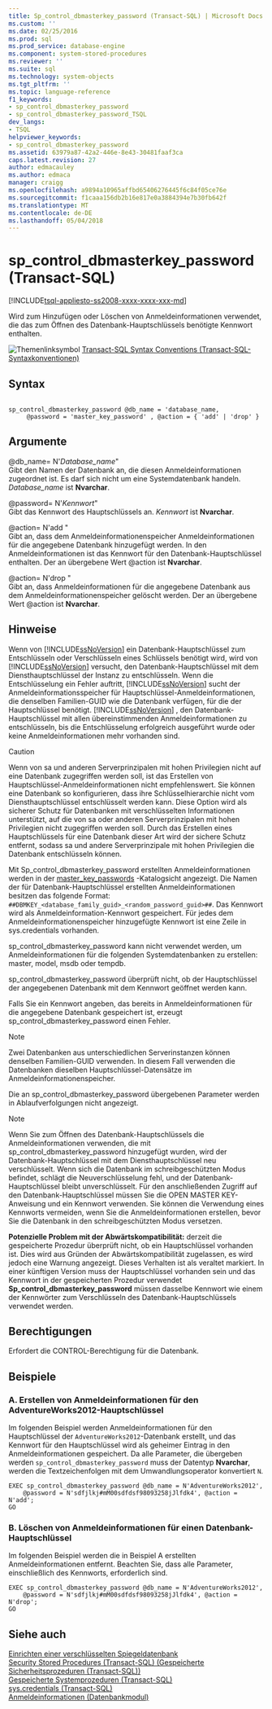 ```yaml
---
title: Sp_control_dbmasterkey_password (Transact-SQL) | Microsoft Docs
ms.custom: ''
ms.date: 02/25/2016
ms.prod: sql
ms.prod_service: database-engine
ms.component: system-stored-procedures
ms.reviewer: ''
ms.suite: sql
ms.technology: system-objects
ms.tgt_pltfrm: ''
ms.topic: language-reference
f1_keywords:
- sp_control_dbmasterkey_password
- sp_control_dbmasterkey_password_TSQL
dev_langs:
- TSQL
helpviewer_keywords:
- sp_control_dbmasterkey_password
ms.assetid: 63979a87-42a2-446e-8e43-30481faaf3ca
caps.latest.revision: 27
author: edmacauley
ms.author: edmaca
manager: craigg
ms.openlocfilehash: a9894a10965affbd65406276445f6c84f05ce76e
ms.sourcegitcommit: f1caaa156db2b16e817e0a3884394e7b30fb642f
ms.translationtype: MT
ms.contentlocale: de-DE
ms.lasthandoff: 05/04/2018
---
```

# <a name="spcontroldbmasterkeypassword-transact-sql"></a>sp_control_dbmasterkey_password (Transact-SQL)
[!INCLUDE[tsql-appliesto-ss2008-xxxx-xxxx-xxx-md](../../includes/tsql-appliesto-ss2008-xxxx-xxxx-xxx-md.md)]

  Wird zum Hinzufügen oder Löschen von Anmeldeinformationen verwendet, die das zum Öffnen des Datenbank-Hauptschlüssels benötigte Kennwort enthalten.  
  
 ![Themenlinksymbol](../../database-engine/configure-windows/media/topic-link.gif "Topic link icon") [Transact-SQL Syntax Conventions (Transact-SQL-Syntaxkonventionen)](../../t-sql/language-elements/transact-sql-syntax-conventions-transact-sql.md)  
  
## <a name="syntax"></a>Syntax  
  
```  
  
sp_control_dbmasterkey_password @db_name = 'database_name,  
     @password = 'master_key_password' , @action = { 'add' | 'drop' }  
```  
  
## <a name="arguments"></a>Argumente  
 @db_name= N'*Database_name*"  
 Gibt den Namen der Datenbank an, die diesen Anmeldeinformationen zugeordnet ist. Es darf sich nicht um eine Systemdatenbank handeln. *Database_name* ist **Nvarchar**.  
  
 @password= N'*Kennwort*"  
 Gibt das Kennwort des Hauptschlüssels an. *Kennwort* ist **Nvarchar**.  
  
 @action= N'add "  
 Gibt an, dass dem Anmeldeinformationenspeicher Anmeldeinformationen für die angegebene Datenbank hinzugefügt werden. In den Anmeldeinformationen ist das Kennwort für den Datenbank-Hauptschlüssel enthalten. Der an übergebene Wert @action ist **Nvarchar**.  
  
 @action= N'drop "  
 Gibt an, dass Anmeldeinformationen für die angegebene Datenbank aus dem Anmeldeinformationenspeicher gelöscht werden. Der an übergebene Wert @action ist **Nvarchar**.  
  
## <a name="remarks"></a>Hinweise  
 Wenn von [!INCLUDE[ssNoVersion](../../includes/ssnoversion-md.md)] ein Datenbank-Hauptschlüssel zum Entschlüsseln oder Verschlüsseln eines Schlüssels benötigt wird, wird von [!INCLUDE[ssNoVersion](../../includes/ssnoversion-md.md)] versucht, den Datenbank-Hauptschlüssel mit dem Diensthauptschlüssel der Instanz zu entschlüsseln. Wenn die Entschlüsselung ein Fehler auftritt, [!INCLUDE[ssNoVersion](../../includes/ssnoversion-md.md)] sucht der Anmeldeinformationsspeicher für Hauptschlüssel-Anmeldeinformationen, die denselben Familien-GUID wie die Datenbank verfügen, für die der Hauptschlüssel benötigt. [!INCLUDE[ssNoVersion](../../includes/ssnoversion-md.md)] , den Datenbank-Hauptschlüssel mit allen übereinstimmenden Anmeldeinformationen zu entschlüsseln, bis die Entschlüsselung erfolgreich ausgeführt wurde oder keine Anmeldeinformationen mehr vorhanden sind.  
  
> [!CAUTION]  
>  Wenn von sa und anderen Serverprinzipalen mit hohen Privilegien nicht auf eine Datenbank zugegriffen werden soll, ist das Erstellen von Hauptschlüssel-Anmeldeinformationen nicht empfehlenswert. Sie können eine Datenbank so konfigurieren, dass ihre Schlüsselhierarchie nicht vom Diensthauptschlüssel entschlüsselt werden kann. Diese Option wird als sicherer Schutz für Datenbanken mit verschlüsselten Informationen unterstützt, auf die von sa oder anderen Serverprinzipalen mit hohen Privilegien nicht zugegriffen werden soll. Durch das Erstellen eines Hauptschlüssels für eine Datenbank dieser Art wird der sichere Schutz entfernt, sodass sa und andere Serverprinzipale mit hohen Privilegien die Datenbank entschlüsseln können.  
  
 Mit Sp_control_dbmasterkey_password erstellten Anmeldeinformationen werden in der [master_key_passwords](../../relational-databases/system-catalog-views/sys-master-key-passwords-transact-sql.md) -Katalogsicht angezeigt. Die Namen der für Datenbank-Hauptschlüssel erstellten Anmeldeinformationen besitzen das folgende Format: `##DBMKEY_<database_family_guid>_<random_password_guid>##`. Das Kennwort wird als Anmeldeinformation-Kennwort gespeichert. Für jedes dem Anmeldeinformationenspeicher hinzugefügte Kennwort ist eine Zeile in sys.credentials vorhanden.  
  
 sp_control_dbmasterkey_password kann nicht verwendet werden, um Anmeldeinformationen für die folgenden Systemdatenbanken zu erstellen: master, model, msdb oder tempdb.  
  
 sp_control_dbmasterkey_password überprüft nicht, ob der Hauptschlüssel der angegebenen Datenbank mit dem Kennwort geöffnet werden kann.  
  
 Falls Sie ein Kennwort angeben, das bereits in Anmeldeinformationen für die angegebene Datenbank gespeichert ist, erzeugt sp_control_dbmasterkey_password einen Fehler.  
  
> [!NOTE]  
>  Zwei Datenbanken aus unterschiedlichen Serverinstanzen können denselben Familien-GUID verwenden. In diesem Fall verwenden die Datenbanken dieselben Hauptschlüssel-Datensätze im Anmeldeinformationenspeicher.  
  
 Die an sp_control_dbmasterkey_password übergebenen Parameter werden in Ablaufverfolgungen nicht angezeigt.  
  
> [!NOTE]  
>  Wenn Sie zum Öffnen des Datenbank-Hauptschlüssels die Anmeldeinformationen verwenden, die mit sp_control_dbmasterkey_password hinzugefügt wurden, wird der Datenbank-Hauptschlüssel mit dem Diensthauptschlüssel neu verschlüsselt. Wenn sich die Datenbank im schreibgeschützten Modus befindet, schlägt die Neuverschlüsselung fehl, und der Datenbank-Hauptschlüssel bleibt unverschlüsselt. Für den anschließenden Zugriff auf den Datenbank-Hauptschlüssel müssen Sie die OPEN MASTER KEY-Anweisung und ein Kennwort verwenden. Sie können die Verwendung eines Kennworts vermeiden, wenn Sie die Anmeldeinformationen erstellen, bevor Sie die Datenbank in den schreibgeschützten Modus versetzen.  
  
 **Potenzielle Problem mit der Abwärtskompatibilität:** derzeit die gespeicherte Prozedur überprüft nicht, ob ein Hauptschlüssel vorhanden ist. Dies wird aus Gründen der Abwärtskompatibilität zugelassen, es wird jedoch eine Warnung angezeigt. Dieses Verhalten ist als veraltet markiert. In einer künftigen Version muss der Hauptschlüssel vorhanden sein und das Kennwort in der gespeicherten Prozedur verwendet **Sp_control_dbmasterkey_password** müssen dasselbe Kennwort wie einem der Kennwörter zum Verschlüsseln des Datenbank-Hauptschlüssels verwendet werden.  
  
## <a name="permissions"></a>Berechtigungen  
 Erfordert die CONTROL-Berechtigung für die Datenbank.  
  
## <a name="examples"></a>Beispiele  
  
### <a name="a-creating-a-credential-for-the-adventureworks2012-master-key"></a>A. Erstellen von Anmeldeinformationen für den AdventureWorks2012-Hauptschlüssel  
 Im folgenden Beispiel werden Anmeldeinformationen für den Hauptschlüssel der `AdventureWorks2012`-Datenbank erstellt, und das Kennwort für den Hauptschlüssel wird als geheimer Eintrag in den Anmeldeinformationen gespeichert. Da alle Parameter, die übergeben werden `sp_control_dbmasterkey_password` muss der Datentyp **Nvarchar**, werden die Textzeichenfolgen mit dem Umwandlungsoperator konvertiert `N`.  
  
```  
EXEC sp_control_dbmasterkey_password @db_name = N'AdventureWorks2012',   
    @password = N'sdfjlkj#mM00sdfdsf98093258jJlfdk4', @action = N'add';  
GO  
```  
  
### <a name="b-dropping-a-credential-for-a-database-master-key"></a>B. Löschen von Anmeldeinformationen für einen Datenbank-Hauptschlüssel  
 Im folgenden Beispiel werden die in Beispiel A erstellten Anmeldeinformationen entfernt. Beachten Sie, dass alle Parameter, einschließlich des Kennworts, erforderlich sind.  
  
```  
EXEC sp_control_dbmasterkey_password @db_name = N'AdventureWorks2012',   
    @password = N'sdfjlkj#mM00sdfdsf98093258jJlfdk4', @action = N'drop';  
GO  
```  
  
## <a name="see-also"></a>Siehe auch  
 [Einrichten einer verschlüsselten Spiegeldatenbank](../../database-engine/database-mirroring/set-up-an-encrypted-mirror-database.md)   
 [Security Stored Procedures &#40;Transact-SQL&#41; (Gespeicherte Sicherheitsprozeduren (Transact-SQL))](../../relational-databases/system-stored-procedures/security-stored-procedures-transact-sql.md)   
 [Gespeicherte Systemprozeduren &#40;Transact-SQL&#41;](../../relational-databases/system-stored-procedures/system-stored-procedures-transact-sql.md)   
 [sys.credentials &#40;Transact-SQL&#41;](../../relational-databases/system-catalog-views/sys-credentials-transact-sql.md)   
 [Anmeldeinformationen &#40;Datenbankmodul&#41;](../../relational-databases/security/authentication-access/credentials-database-engine.md)  
  
  
